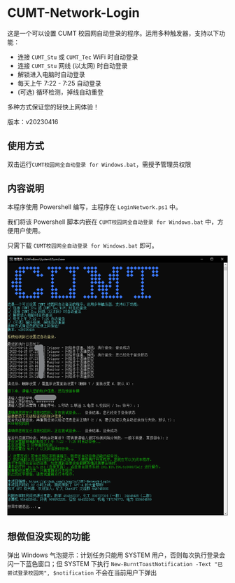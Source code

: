 # CUMT-Network-Login
这是一个可以设置 CUMT 校园网自动登录的程序。运用多种触发器，支持以下功能：

- 连接 `CUMT_Stu` 或 `CUMT_Tec` WiFi 时自动登录
- 连接 `CUMT_Stu` 网线 (以太网) 时自动登录
- 解锁进入电脑时自动登录
- 每天上午 7:22 - 7:25 自动登录
- (可选) 循环检测，掉线自动重登

多种方式保证您的轻快上网体验！

版本：v20230416

## 使用方式

双击运行`CUMT校园网全自动登录 for Windows.bat`，需授予管理员权限

## 内容说明

本程序使用 Powershell 编写，主程序在 `LoginNetwork.ps1` 中。

我们将该 Powershell 脚本内嵌在 `CUMT校园网全自动登录 for Windows.bat` 中，方便用户使用。

只需下载 `CUMT校园网全自动登录 for Windows.bat` 即可。

![screenshot](https://github.com/zjsxply/CUMT-Network-Login/blob/main/screenshot.png?raw=true)

## 想做但没实现的功能

弹出 Windows 气泡提示：计划任务只能用 SYSTEM 用户，否则每次执行登录会闪一下蓝色窗口；但 SYSTEM 下执行 `New-BurntToastNotification -Text "已尝试登录校园网", $notification` 不会在当前用户下弹出
